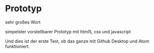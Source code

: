 # Prototyp
sehr großes Wort


simpelster vorstellbarer Prototyp mit html5, css und javascript

Und dies ist der erste Test, ob das ganze mit Github Desktop und Atom funktioniert.
